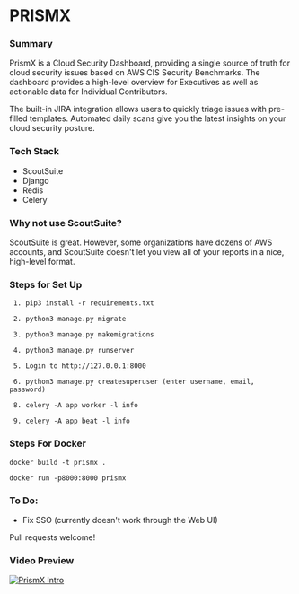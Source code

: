 # PRISMX

### Summary
PrismX is a Cloud Security Dashboard, providing a single source of truth for cloud security issues based on AWS CIS Security Benchmarks. The dashboard provides a high-level overview for Executives as well as actionable data for Individual Contributors. 

The built-in JIRA integration allows users to quickly triage issues with pre-filled templates. Automated daily scans give you the latest insights on your cloud security posture.

### Tech Stack
- ScoutSuite
- Django
- Redis
- Celery

### Why not use ScoutSuite?
ScoutSuite is great. However, some organizations have dozens of AWS accounts, and ScoutSuite doesn't let you view all of your reports in a nice, high-level format. 

### Steps for Set Up
``` 
 1. pip3 install -r requirements.txt

 2. python3 manage.py migrate

 3. python3 manage.py makemigrations

 4. python3 manage.py runserver

 5. Login to http://127.0.0.1:8000

 6. python3 manage.py createsuperuser (enter username, email, password)

 8. celery -A app worker -l info

 9. celery -A app beat -l info

```

### Steps For Docker
```
docker build -t prismx .

docker run -p8000:8000 prismx
```

### To Do:
- Fix SSO (currently doesn't work through the Web UI)

Pull requests welcome!


### Video Preview

[![PrismX Intro](https://img.youtube.com/vi/KrGPffQn_QY/0.jpg)](https://www.youtube.com/watch?v=KrGPffQn_QY)
